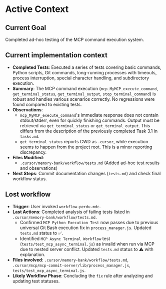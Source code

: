 # Active Context

## Current Goal
Completed ad-hoc testing of the MCP command execution system.

## Current implementation context
- **Completed Tests**: Executed a series of tests covering basic commands, Python scripts, Git commands, long-running processes with timeouts, process interruption, special character handling, and subdirectory execution.
- **Summary**: The MCP command execution (`mcp_MyMCP_execute_command`, `get_terminal_status`, `get_terminal_output`, `stop_terminal_command`) is robust and handles various scenarios correctly. No regressions were found compared to existing tests.
- **Observations**:
    - `mcp_MyMCP_execute_command`'s immediate response does not contain stdout/stderr, even for quickly finishing commands. Output must be retrieved via `get_terminal_status` or `get_terminal_output`. This differs from the description of the previously completed Task 3.1 in `tasks.md`.
    - `get_terminal_status` reports CWD as `.cursor`, while execution seems to happen from the project root. This is a minor reporting discrepancy.
- **Files Modified**:
    - `.cursor/memory-bank/workflow/tests.md` (Added ad-hoc test results and observations)
- **Next Steps**: Commit documentation changes (`tests.md`) and check final workflow status.

## Lost workflow
- **Trigger**: User invoked `workflow-perdu.mdc`.
- **Last Actions**: Completed analysis of failing tests listed in `.cursor/memory-bank/workflow/tests.md`.
    - Confirmed `MCP Python Execution Test` now passes due to previous universal Git Bash execution fix in `process_manager.js`. Updated `tests.md` status to ✅.
    - Identified `MCP Async Terminal Workflow` test (`tests/test_mcp_async_terminal.js`) as invalid when run via MCP due to nested server conflict. Updated `tests.md` status to ⚠️ with explanation.
- **Files involved**: `.cursor/memory-bank/workflow/tests.md`, `.cursor/mcp/mcp-commit-server/lib/process_manager.js`, `tests/test_mcp_async_terminal.js`.
- **Likely Workflow Phase**: Concluding the `fix` rule after analyzing and updating test statuses.